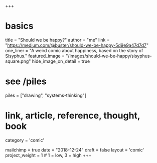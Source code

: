 +++
# basics
title 							 = "Should we be happy?"
author 							 = "me"
link 								 = "https://medium.com/@buster/should-we-be-happy-5d9e9a47d7d7"
one_liner 					 = "A weird comic about happiness, based on the story of Sisyphus."
featured_image 			 = "/images/should-we-be-happy/sisyphus-square.png"
hide_image_on_detail = true

# see /piles
piles 							 = ["drawing", "systems-thinking"]

# link, article, reference, thought, book
category  		 			 = 'comic' 

mailchimp 					 = true
date 								 = "2018-12-24"
draft 							 = false
layout 							 = 'comic'
project_weight = 1 # 1 = low, 3 = high
+++

